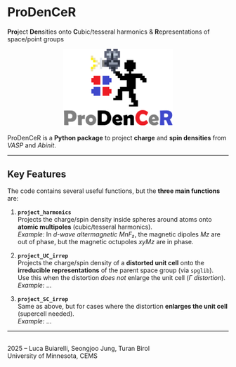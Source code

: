 # ProDenCeR

**Pro**ject **Den**sities onto **C**ubic/tesseral harmonics & **R**epresentations of space/point groups

<p align="center">
  <img src="Logo2.png" alt="ProDenCeR logo" width="250"/>
</p>

ProDenCeR is a **Python package** to project **charge** and **spin densities** from *VASP* and *Abinit*.  

---

## Key Features
The code contains several useful functions, but the **three main functions** are:

1. **`project_harmonics`**  
   Projects the charge/spin density inside spheres around atoms onto **atomic multipoles** (cubic/tesseral harmonics).  
   *Example:* In *d-wave altermagnetic MnF₂*, the magnetic dipoles *Mz* are out of phase, but the magnetic octupoles *xyMz* are in phase.

2. **`project_UC_irrep`**  
   Projects the charge/spin density of a **distorted unit cell** onto the **irreducible representations** of the parent space group (via `spglib`).  
   Use this when the distortion *does not* enlarge the unit cell (*Γ distortion*).  
   *Example:* ...

3. **`project_SC_irrep`**  
   Same as above, but for cases where the distortion **enlarges the unit cell** (supercell needed).  
   *Example:* ...

---

##
2025 – Luca Buiarelli, Seongjoo Jung, Turan Birol  
University of Minnesota, CEMS
